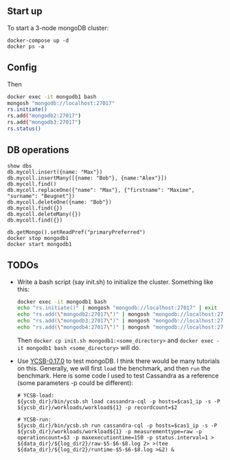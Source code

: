 


## Start up
To start a 3-node mongoDB cluster:
```
docker-compose up -d
docker ps -a
```
## Config
Then
```bash
docker exec -it mongodb1 bash
mongosh "mongodb://localhost:27017"
rs.initiate()
rs.add("mongodb2:27017")
rs.add("mongodb3:27017")
rs.status()

```

## DB operations
```
show dbs
db.mycoll.insert({name: "Max"})
db.mycoll.insertMany([{name: "Bob"}, {name:"Alex"}])
db.mycoll.find()
db.mycoll.replaceOne({"name": "Max"}, {"firstname": "Maxime", "surname": "Beugnet"})
db.mycoll.deleteOne({name: "Bob"})
db.mycoll.find({})
db.mycoll.deleteMany({})
db.mycoll.find({})
```

```
db.getMongo().setReadPref("primaryPreferred")
docker stop mongodb1
docker start mongodb1
```





## TODOs

* Write a bash script (say init.sh) to initialize the cluster. Something like this:

  ```bash
  docker exec -it mongodb1 bash
  echo "rs.initiate()" | mongosh "mongodb://localhost:27017" | exit
  echo "rs.add(\"mongodb2:27017\")" | mongosh "mongodb://localhost:27017" | exit
  echo "rs.add(\"mongodb3:27017\")" | mongosh "mongodb://localhost:27017" | exit
  echo "rs.add(\"mongodb4:27017\")" | mongosh "mongodb://localhost:27017" | exit
  ```

  Then `docker cp init.sh mongodb1:<some_directory>`  and `docker exec -it mongodb1 bash <some_directory>` will do.

* Use [YCSB-0.17.0](https://github.com/brianfrankcooper/YCSB/releases/tag/0.17.0) to test mongoDB. I think there would be many tutorials on this. Generally, we will first `load` the benchmark, and then `run` the benchmark. Here is some code I used to test Cassandra as a reference (some parameters -p could be different):
  ```
  # YCSB-load:
  ${ycsb_dir}/bin/ycsb.sh load cassandra-cql -p hosts=$cas1_ip -s -P ${ycsb_dir}/workloads/workload${1} -p recordcount=$2
  
  # YCSB-run:
  ${ycsb_dir}/bin/ycsb.sh run cassandra-cql -p hosts=$cas1_ip -s -P ${ycsb_dir}/workloads/workload${1} -p measurementtype=raw -p operationcount=$3 -p maxexecutiontime=150 -p status.interval=1 > ${data_dir}/${log_dir2}/raw-$5-$6-$8.log 2> >(tee ${data_dir}/${log_dir2}/runtime-$5-$6-$8.log >&2) &
  ```

  

